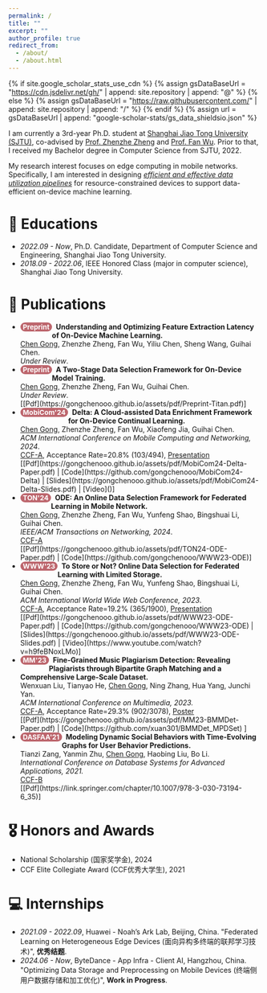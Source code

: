 ```yaml
---
permalink: /
title: ""
excerpt: ""
author_profile: true
redirect_from: 
  - /about/
  - /about.html
---
```


<style>
.pubtitle{
    background: #BD666D;
    color: white;
    font-size: 13.5px;
    padding: 1px 5px 1px 5px;
    border-radius: 10px;
    float: left;
    font-weight: bold;
}
.font-bold{
    font-weight:bold;
}
</style>


{% if site.google_scholar_stats_use_cdn %}
{% assign gsDataBaseUrl = "https://cdn.jsdelivr.net/gh/" | append: site.repository | append: "@" %}
{% else %}
{% assign gsDataBaseUrl = "https://raw.githubusercontent.com/" | append: site.repository | append: "/" %}
{% endif %}
{% assign url = gsDataBaseUrl | append: "google-scholar-stats/gs_data_shieldsio.json" %}

<span class='anchor' id='about-me'></span>

I am currently a 3rd-year Ph.D. student at [Shanghai Jiao Tong University (SJTU)](https://en.sjtu.edu.cn/), co-advised by [Prof. Zhenzhe Zheng](https://zhengzhenzhe220.github.io/) and [Prof. Fan Wu](https://www.cs.sjtu.edu.cn/~fwu/). 
Prior to that, I received my Bachelor degree in Computer Science from SJTU, 2022.

My research interest focuses on edge computing in mobile networks. 
Specifically, I am interested in designing *<u>efficient and effective data utilization pipelines</u>* for resource-constrained devices to support data-efficient on-device machine learning.

# 📖 Educations
- *2022.09 - Now*, Ph.D. Candidate, Department of Computer Science and Engineering, Shanghai Jiao Tong University. 
- *2018.09 - 2022.06*, IEEE Honored Class (major in computer science), Shanghai Jiao Tong University. 

<span class='anchor' id='publications'></span>

# 📝 Publications 

- <div class="pubtitle">Preprint</div> &nbsp; <b>Understanding and Optimizing Feature Extraction Latency of On-Device Machine Learning.</b> <br /> <u>Chen Gong</u>, Zhenzhe Zheng, Fan Wu, Yiliu Chen, Sheng Wang, Guihai Chen. <br /> <i>Under Review</i>. 

- <div class="pubtitle">Preprint</div> &nbsp; <b>A Two-Stage Data Selection Framework for On-Device Model Training.</b> <br /> <u>Chen Gong</u>, Zhenzhe Zheng, Fan Wu, Guihai Chen. <br /> <i>Under Review</i>. <br /> [[Pdf](https://gongchenooo.github.io/assets/pdf/Preprint-Titan.pdf)] 

- <div class="pubtitle">MobiCom'24</div> &nbsp; <b>Delta: A Cloud-assisted Data Enrichment Framework for On-Device Continual Learning.</b> <br /> <u>Chen Gong</u>, Zhenzhe Zheng, Fan Wu, Xiaofeng Jia, Guihai Chen. <br /> <i>ACM International Conference on Mobile Computing and Networking, 2024</i>. <br /> <u>CCF-A</u>, Acceptance Rate=20.8% (103/494), <u>Presentation</u> <br /> [[Pdf](https://gongchenooo.github.io/assets/pdf/MobiCom24-Delta-Paper.pdf) | [Code](https://github.com/gongchenooo/MobiCom24-Delta) | [Slides](https://gongchenooo.github.io/assets/pdf/MobiCom24-Delta-Slides.pdf) | [Video]()]

- <div class="pubtitle">TON'24</div> &nbsp; <b>ODE: An Online Data Selection Framework for Federated Learning in Mobile Network.</b> <br /> <u>Chen Gong</u>, Zhenzhe Zheng, Fan Wu, Yunfeng Shao, Bingshuai Li, Guihai Chen. <br /> <i>IEEE/ACM Transactions on Networking, 2024</i>. <br /> <u>CCF-A</u> <br /> [[Pdf](https://gongchenooo.github.io/assets/pdf/TON24-ODE-Paper.pdf) | [Code](https://github.com/gongchenooo/WWW23-ODE)]

- <div class="pubtitle">WWW'23</div> &nbsp; <b>To Store or Not? Online Data Selection for Federated Learning with Limited Storage.</b> <br /> <u>Chen Gong</u>, Zhenzhe Zheng, Fan Wu, Yunfeng Shao, Bingshuai Li, Guihai Chen. <br /> <i>ACM International World Wide Web Conference, 2023</i>. <br /> <u>CCF-A</u>, Acceptance Rate=19.2% (365/1900), <u>Presentation</u> <br /> [[Pdf](https://gongchenooo.github.io/assets/pdf/WWW23-ODE-Paper.pdf) | [Code](https://github.com/gongchenooo/WWW23-ODE) | [Slides](https://gongchenooo.github.io/assets/pdf/WWW23-ODE-Slides.pdf) | [Video](https://www.youtube.com/watch?v=h9feBNoxLMo)]

- <div class="pubtitle">MM'23</div> &nbsp; <b>Fine-Grained Music Plagiarism Detection: Revealing Plagiarists through Bipartite Graph Matching and a Comprehensive Large-Scale Dataset.</b> <br /> Wenxuan Liu, Tianyao He, <u>Chen Gong</u>, Ning Zhang, Hua Yang, Junchi Yan. <br /> <i>ACM International Conference on Multimedia, 2023.</i>  <br /> <u>CCF-A</u>, Acceptance Rate=29.3% (902/3078), <u>Poster</u><br /> [[Pdf](https://gongchenooo.github.io/assets/pdf/MM23-BMMDet-Paper.pdf) | [Code](https://github.com/xuan301/BMMDet_MPDSet) ]

- <div class="pubtitle">DASFAA'21</div> &nbsp; <b>Modeling Dynamic Social Behaviors with Time-Evolving Graphs for User Behavior Predictions.</b> <br /> Tianzi Zang, Yanmin Zhu, <u>Chen Gong</u>, Haobing Liu, Bo Li. <br /> <i>International Conference on Database Systems for Advanced Applications, 2021.</i> <br /> <u>CCF-B</u> <br /> [[Pdf](https://link.springer.com/chapter/10.1007/978-3-030-73194-6_35)] 

# 🎖 Honors and Awards
- National Scholarship (国家奖学金), 2024
- CCF Elite Collegiate Award (CCF优秀大学生), 2021

# 💻 Internships
- *2021.09 - 2022.09*, Huawei - Noah’s Ark Lab, Beijing, China.  "Federated Learning on Heterogeneous Edge Devices (面向异构多终端的联邦学习技术)", **优秀结题**.
- *2024.06 - Now*, ByteDance - App Infra - Client AI, Hangzhou, China. "Optimizing Data Storage and Preprocessing on Mobile Devices (终端侧用户数据存储和加工优化)", **Work in Progress**.
